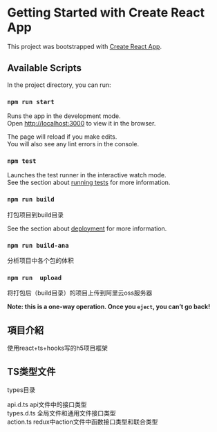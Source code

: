 # Getting Started with Create React App

This project was bootstrapped with [Create React App](https://github.com/facebook/create-react-app).

## Available Scripts

In the project directory, you can run:

### `npm run start`

Runs the app in the development mode.\
Open [http://localhost:3000](http://localhost:3000) to view it in the browser.

The page will reload if you make edits.\
You will also see any lint errors in the console.

### `npm test`

Launches the test runner in the interactive watch mode.\
See the section about [running tests](https://facebook.github.io/create-react-app/docs/running-tests) for more information.

### `npm run build`

打包项目到build目录

See the section about [deployment](https://facebook.github.io/create-react-app/docs/deployment) for more information.

### `npm run build-ana`

分析项目中各个包的体积


### `npm run  upload`

将打包后（build目录）的项目上传到阿里云oss服务器

**Note: this is a one-way operation. Once you `eject`, you can’t go back!**


## 項目介紹

使用react+ts+hooks写的h5项目框架

## TS类型文件

types目录

api.d.ts    api文件中的接口类型<br/>
types.d.ts  全局文件和通用文件接口类型<br/>
action.ts   redux中action文件中函数接口类型和联合类型
